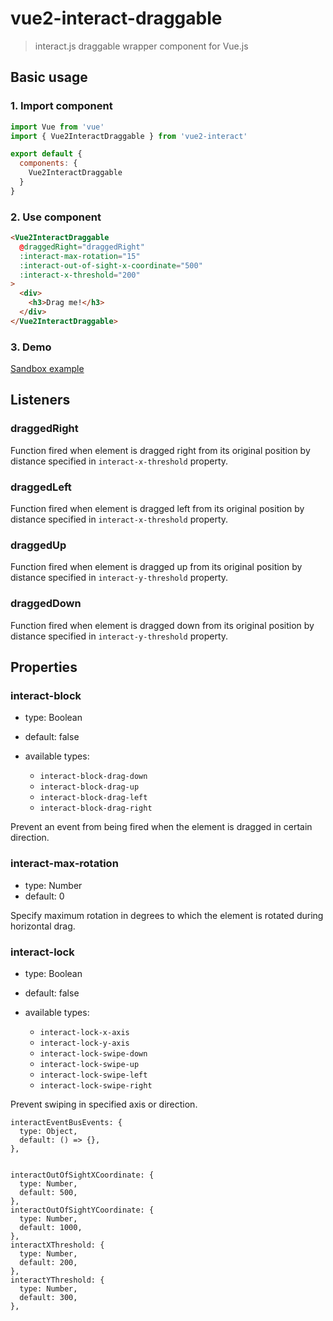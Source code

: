 # vue2-interact-draggable

> interact.js draggable wrapper component for Vue.js

## Basic usage

### 1. Import component
```js
import Vue from 'vue'
import { Vue2InteractDraggable } from 'vue2-interact'

export default {
  components: {
    Vue2InteractDraggable
  }
}
```

### 2. Use component
```html
<Vue2InteractDraggable
  @draggedRight="draggedRight"
  :interact-max-rotation="15"
  :interact-out-of-sight-x-coordinate="500"
  :interact-x-threshold="200"
>
  <div>
    <h3>Drag me!</h3>
  </div>
</Vue2InteractDraggable>
```

### 3. Demo


<DemoInteractDraggable />

[Sandbox example](https://codesandbox.io/s/241qzvq41y)

## Listeners

### draggedRight

Function fired when element is dragged right from its original position by distance specified in `interact-x-threshold` property.

### draggedLeft

Function fired when element is dragged left from its original position by distance specified in `interact-x-threshold` property.

### draggedUp

Function fired when element is dragged up from its original position by distance specified in `interact-y-threshold` property.

### draggedDown

Function fired when element is dragged down from its original position by distance specified in `interact-y-threshold` property.

## Properties

### interact-block

- type: Boolean
- default: false

- available types:
  - `interact-block-drag-down`
  - `interact-block-drag-up`
  - `interact-block-drag-left`
  - `interact-block-drag-right`

Prevent an event from being fired when the element is dragged in certain direction.

### interact-max-rotation

- type: Number
- default: 0

Specify maximum rotation in degrees to which the element is rotated during horizontal drag.

### interact-lock

- type: Boolean
- default: false

- available types:
  - `interact-lock-x-axis`
  - `interact-lock-y-axis`
  - `interact-lock-swipe-down`
  - `interact-lock-swipe-up`
  - `interact-lock-swipe-left`
  - `interact-lock-swipe-right`

Prevent swiping in specified axis or direction.

    interactEventBusEvents: {
      type: Object,
      default: () => {},
    },

   
    interactOutOfSightXCoordinate: {
      type: Number,
      default: 500,
    },
    interactOutOfSightYCoordinate: {
      type: Number,
      default: 1000,
    },
    interactXThreshold: {
      type: Number,
      default: 200,
    },
    interactYThreshold: {
      type: Number,
      default: 300,
    },